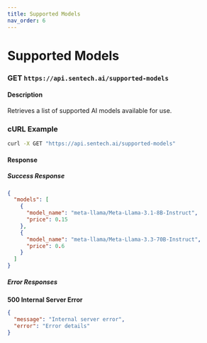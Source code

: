 ```yaml
---
title: Supported Models
nav_order: 6
---
```


# Supported Models

### **GET** `https://api.sentech.ai/supported-models`

#### **Description**
Retrieves a list of supported AI models available for use.

### **cURL Example**
```sh
curl -X GET "https://api.sentech.ai/supported-models"
```

#### **Response**
##### **Success Response**
```json
{
  "models": [
    {
      "model_name": "meta-llama/Meta-Llama-3.1-8B-Instruct",
      "price": 0.15
    },
    {
      "model_name": "meta-llama/Meta-Llama-3.3-70B-Instruct",
      "price": 0.6
    }
  ]
}
```

##### **Error Responses**

**500 Internal Server Error**
```json
{
  "message": "Internal server error",
  "error": "Error details"
}
```
